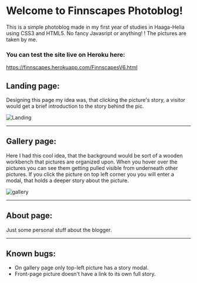 # Welcome to Finnscapes Photoblog!

This is a simple photoblog made in my first year of studies in Haaga-Helia using CSS3 and HTML5. No fancy Javasript or anything! ! The pictures are taken by me.

### You can test the site live on Heroku here:
https://finnscapes.herokuapp.com/FinnscapesV6.html

## Landing page:
Designing this page my idea was, that clicking the picture's story, a visitor would get a brief introduction to the story behind the pic.

![Landing](https://user-images.githubusercontent.com/37372229/65076374-883a6080-d9a1-11e9-8a76-cd81cbf6af49.png)

*********************************
## Gallery page:
Here I had this cool idea, that the background would be sort of a wooden workbench that pictures are organized upon. When you hover over the pictures you can see them getting pulled visible from underneath other pictures.
If you click the picture on top left corner you you will enter a modal, that holds a deeper story about the picture.

![gallery](https://user-images.githubusercontent.com/37372229/65076373-883a6080-d9a1-11e9-96fc-bf2277a736b7.png)

*********************************

## About page:
Just some personal stuff about the blogger.

*********************************

## Known bugs:
- On gallery page only top-left picture has a story modal.
- Front-page picture doesn't have a link to its own full story.

